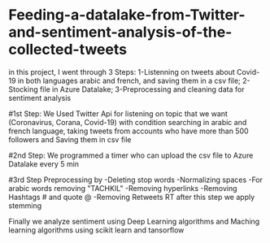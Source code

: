 # Feeding-a-datalake-from-Twitter-and-sentiment-analysis-of-the-collected-tweets
in this project, I went through 3 Steps:
      1-Listenning on tweets about Covid-19 in both languages arabic and french, and saving them in a csv file;
      2-Stocking file in Azure Datalake;
      3-Preprocessing and cleaning data for sentiment analysis
      
      
   
 #1st Step:
 We Used Twitter Api for listening on topic that we want (Coronavirus, Corana, Covid-19) with condition searching in arabic and french language, 
 taking tweets from accounts who have more than 500 followers
 and Saving them in csv file 

#2nd Step:
We programmed a timer who can upload the csv file to Azure Datalake every 5 min

#3rd Step
Preprocessing by 
  -Deleting stop words 
  -Normalizing spaces 
  -For arabic words removing "TACHKIL"
  -Removing hyperlinks
  -Removing Hashtags # and quote @
  -Removing Retweets RT
after this step we apply stemming

Finally we analyze sentiment using Deep Learning algorithms and Maching learning algorithms using scikit learn and tansorflow

 
